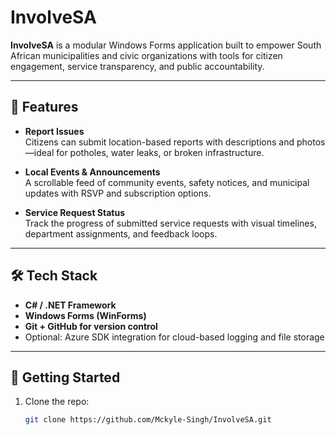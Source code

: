 ﻿# InvolveSA

**InvolveSA** is a modular Windows Forms application built to empower South African municipalities and civic organizations with tools for citizen engagement, service transparency, and public accountability.

---

## 🧭 Features

- **Report Issues**  
  Citizens can submit location-based reports with descriptions and photos—ideal for potholes, water leaks, or broken infrastructure.

- **Local Events & Announcements**  
  A scrollable feed of community events, safety notices, and municipal updates with RSVP and subscription options.

- **Service Request Status**  
  Track the progress of submitted service requests with visual timelines, department assignments, and feedback loops.

---

## 🛠️ Tech Stack

- **C# / .NET Framework**  
- **Windows Forms (WinForms)**  
- **Git + GitHub for version control**  
- Optional: Azure SDK integration for cloud-based logging and file storage

---

## 🚀 Getting Started

1. Clone the repo:
   ```bash
   git clone https://github.com/Mckyle-Singh/InvolveSA.git